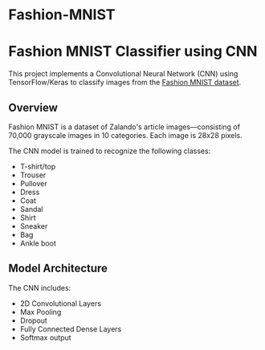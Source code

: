 # Fashion-MNIST
# Fashion MNIST Classifier using CNN

This project implements a Convolutional Neural Network (CNN) using TensorFlow/Keras to classify images from the [Fashion MNIST dataset](https://github.com/zalandoresearch/fashion-mnist).

##  Overview

Fashion MNIST is a dataset of Zalando's article images—consisting of 70,000 grayscale images in 10 categories. Each image is 28x28 pixels.

The CNN model is trained to recognize the following classes:
- T-shirt/top
- Trouser
- Pullover
- Dress
- Coat
- Sandal
- Shirt
- Sneaker
- Bag
- Ankle boot

## Model Architecture

The CNN includes:
- 2D Convolutional Layers
- Max Pooling
- Dropout
- Fully Connected Dense Layers
- Softmax output
